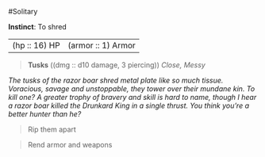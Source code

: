 #Solitary

**Instinct**: To shred

|       |         |
| ----- | ------- |
| (hp :: 16) HP | (armor :: 1) Armor |

> **Tusks** ((dmg :: d10 damage, 3 piercing))
> *Close, Messy*

*The tusks of the razor boar shred metal plate like so much tissue. Voracious, savage and unstoppable, they tower over their mundane kin. To kill one? A greater trophy of bravery and skill is hard to name, though I hear a razor boar killed the Drunkard King in a single thrust. You think you’re a better hunter than he?*

>Rip them apart

>Rend armor and weapons
